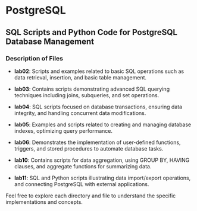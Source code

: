 # PostgreSQL

## SQL Scripts and Python Code for PostgreSQL Database Management

### Description of Files

- **lab02**: Scripts and examples related to basic SQL operations such as data retrieval, insertion, and basic table management.

- **lab03**: Contains scripts demonstrating advanced SQL querying techniques including joins, subqueries, and set operations.

- **lab04**: SQL scripts focused on database transactions, ensuring data integrity, and handling concurrent data modifications.

- **lab05**: Examples and scripts related to creating and managing database indexes, optimizing query performance.

- **lab06**: Demonstrates the implementation of user-defined functions, triggers, and stored procedures to automate database tasks.

- **lab10**: Contains scripts for data aggregation, using GROUP BY, HAVING clauses, and aggregate functions for summarizing data.

- **lab11**: SQL and Python scripts illustrating data import/export operations, and connecting PostgreSQL with external applications.

Feel free to explore each directory and file to understand the specific implementations and concepts.
